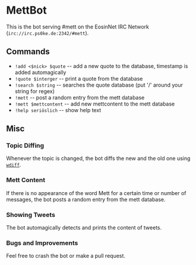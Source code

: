MettBot
=======

This is the bot serving #mett on the EosinNet IRC Network (`irc://irc.ps0ke.de:2342/#mett`).

Commands
--------

* `!add <$nick> $quote` -- add a new quote to the database, timestamp is added automagically
* `!quote $interger` -- print a quote from the database
* `!search $string` -- searches the quote database (put '/' around your string for regex)
* `!mett` -- post a random entry from the mett database
* `!mett $mettcontent` -- add new mettcontent to the mett database
* `!help seriöslich` -- show help text

Misc
----

### Topic Diffing

Whenever the topic is changed, the bot diffs the new and the old one using [`wdiff`](https://www.gnu.org/software/wdiff/).

### Mett Content

If there is no appearance of the word Mett for a certain time or number of messages, the bot posts a random entry from the mett database.

### Showing Tweets

The bot automagically detects and prints the content of tweets.

### Bugs and Improvements

Feel free to crash the bot or make a pull request.
